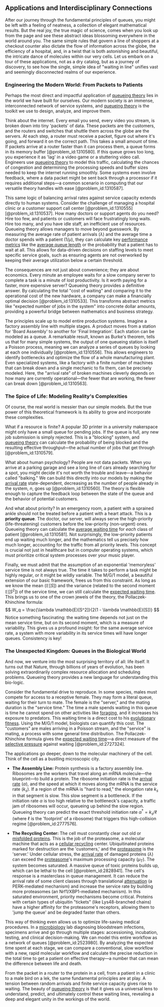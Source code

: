## Applications and Interdisciplinary Connections

After our journey through the fundamental principles of queues, you might be left with a feeling of neatness, a collection of elegant mathematical results. But the real joy, the true magic of science, comes when you look up from the page and see these abstract ideas blossoming everywhere in the world around you. The same simple rules that govern a line of shoppers at a checkout counter also dictate the flow of information across the globe, the efficiency of a hospital, and, in a twist that is both astonishing and beautiful, the intricate dance of molecules within our very cells. Let us embark on a tour of these applications, not as a dry catalog, but as a journey of discovery, to see how the single, simple idea of "waiting in line" unifies vast and seemingly disconnected realms of our experience.

### Engineering the Modern World: From Packets to Patients

Perhaps the most direct and impactful application of [queueing theory](@article_id:273287) lies in the world we have built for ourselves. Our modern society is an immense, interconnected network of service systems, and [queueing theory](@article_id:273287) is the toolkit we use to design, analyze, and improve them.

Think about the internet. Every email you send, every video you stream, is broken down into tiny 'packets' of data. These packets are the customers, and the routers and switches that shuttle them across the globe are the servers. At each step, a router must receive a packet, figure out where it's going, and forward it on the correct path. This takes a small amount of time. If packets arrive at a router faster than it can process them, a queue forms in its memory buffer [@problem_id:1310580]. If this queue grows too long, you experience it as 'lag' in a video game or a stuttering video call. Engineers use [queueing theory](@article_id:273287) to model this traffic, calculating the chances of congestion and determining the processing speeds and buffer sizes needed to keep the internet running smoothly. Some systems even involve feedback, where a data packet might be sent back through a processor if it requires additional steps—a common scenario in computing that our versatile theory handles with ease [@problem_id:1310587].

This same logic of balancing arrival rates against service capacity extends directly to human systems. Consider the challenge of managing a hospital clinic or a customer support call center [@problem_id:1310555] [@problem_id:1310537]. How many doctors or support agents do you need? Hire too few, and patients or customers will face frustratingly long waits. Hire too many, and you have idle staff, an inefficient use of resources. Queueing theory allows managers to move beyond guesswork. By measuring the average rate of patient arrivals ($\lambda$) and the average time a doctor spends with a patient ($1/\mu$), they can calculate key [performance metrics](@article_id:176830) like the [average queue length](@article_id:270734) or the probability that a patient has to wait at all. This allows for data-driven decisions on staffing levels to meet specific service goals, such as ensuring agents are not overworked by keeping their average utilization below a certain threshold.

The consequences are not just about convenience; they are about economics. Every minute an employee waits for a slow company server to complete a task is a minute of lost productivity. Is it worth paying for a faster, more expensive server? Queueing theory provides a definitive answer. By calculating the total "cost of waiting" and comparing it to the operational cost of the new hardware, a company can make a financially optimal decision [@problem_id:1310533]. This transforms abstract metrics like "expected number of jobs in the system" into concrete dollar amounts, providing a powerful bridge between mathematics and business strategy.

The principles scale up to model entire production systems. Imagine a factory assembly line with multiple stages. A product moves from a station for 'Board Assembly' to another for 'Final Integration'. Each station can be modeled as a queue. A remarkable result, known as Burke's theorem, tells us that for many simple systems, the output of one queueing station is itself a Poisson process, meaning we can analyze a series of queues by looking at each one individually [@problem_id:1310556]. This allows engineers to identify bottlenecks and optimize the flow of a whole manufacturing plant. Even specialized systems, like a factory with a finite number of machines that can break down and a single mechanic to fix them, can be precisely modeled. Here, the "arrival rate" of broken machines cleverly depends on how many are currently operational—the fewer that are working, the fewer can break down [@problem_id:1310563].

### The Spice of Life: Modeling Reality's Complexities

Of course, the real world is messier than our simple models. But the true power of this theoretical framework is its ability to grow and incorporate these complexities.

What if a resource is finite? A popular 3D printer in a university makerspace might only have a small queue for pending jobs. If the queue is full, any new job submission is simply rejected. This is a "blocking" system, and [queueing theory](@article_id:273287) can calculate the probability of being blocked and the resulting effective throughput—the actual number of jobs that get through [@problem_id:1310579].

What about human psychology? People are not data packets. When you arrive at a parking garage and see a long line of cars already searching for a spot, you might decide it's not worth the trouble and leave—a behavior called "balking." We can build this directly into our models by making the [arrival rate](@article_id:271309) state-dependent, decreasing as the number of people already in the system, $n$, goes up [@problem_id:1310560]. The theory is flexible enough to capture the feedback loop between the state of the queue and the behavior of potential customers.

And what about priority? In an emergency room, a patient with a sprained ankle should not be treated before a patient with a heart attack. This is a **priority queue**. The doctor, our server, will always serve the high-priority (life-threatening) customers before the low-priority (non-urgent) ones. Queueing theory can calculate the [average waiting time](@article_id:274933) for *each* class of patient [@problem_id:1310581]. Not surprisingly, the low-priority patients end up waiting much longer, and the mathematics tell us precisely how much longer, accounting for the traffic from all priority levels. This concept is crucial not just in healthcare but in computer operating systems, which must prioritize critical system processes over your music player.

Finally, we must admit that the assumption of an exponential 'memoryless' service time is not always true. The time it takes to perform a task might be highly regular, or it might be wildly variable. The M/G/1 model, a beautiful extension of our basic framework, frees us from this constraint. As long as we know the mean ($\mathbb{E}[S]$) and the variance (related to the second moment $\mathbb{E}[S^2]$) of the service time, we can still calculate the [expected waiting time](@article_id:273755). This brings us to one of the crown jewels of the theory, the Pollaczek-Khinchine formula:
$$ W_q = \frac{\lambda \mathbb{E}[S^2]}{2(1 - \lambda \mathbb{E}[S])} $$
Notice something fascinating: the waiting time depends not just on the mean service time, but on its second moment, which is a measure of variability. This gives us a profound insight: for the same average service rate, a system with more variability in its service times will have longer queues. Consistency is key!

### The Unexpected Kingdom: Queues in the Biological World

And now, we venture into the most surprising territory of all: life itself. It turns out that Nature, through billions of years of evolution, has been solving extraordinarily complex resource allocation and scheduling problems. Queueing theory provides a new language for understanding this bio-logic.

Consider the fundamental drive to reproduce. In some species, males must compete for access to a receptive female. They may form a literal queue, waiting for their turn to mate. The female is the "server," and the mating duration is the "service time." The time a male spends waiting in this queue is time he cannot spend on other activities like [foraging](@article_id:180967), and it increases his exposure to predators. This waiting time is a direct cost to his [evolutionary fitness](@article_id:275617). Using the M/G/1 model, biologists can quantify this cost. The "customers" are males arriving in a Poisson stream, and the "service" is mating, a process with some general time distribution. The Pollaczek-Khinchine formula gives the [expected waiting time](@article_id:273755)—a direct measure of the [selective pressure](@article_id:167042) against waiting [@problem_id:2727324].

The applications go deeper, down to the molecular machinery of the cell. Think of the cell as a bustling microscopic city.
*   **The Assembly Line:** Protein synthesis is a factory assembly line. Ribosomes are the workers that travel along an mRNA molecule—the blueprint—to build a protein. The ribosome initiation rate is the [arrival rate](@article_id:271309) ($\alpha$), and the speed at which it moves along the mRNA is the service rate ($k_s$). If a region of the mRNA is "hard to read," the elongation rate $k_s$ in that segment is slow. This slow segment is a bottleneck. If the initiation rate $\alpha$ is too high relative to the bottleneck's capacity, a traffic jam of ribosomes will occur, queueing up behind the slow region. Queueing theory can predict the exact threshold initiation rate $\alpha^{\ast} = k_s/\ell$ (where $\ell$ is the 'footprint' of a ribosome) that triggers this high-collision regime [@problem_id:2777576].

*   **The Recycling Center:** The cell must constantly clear out old or [misfolded proteins](@article_id:191963). This is the job of the proteasome, a molecular machine that acts as a [cellular recycling](@article_id:172986) center. Ubiquitinated proteins marked for destruction are the 'customers,' and the [proteasome](@article_id:171619) is the 'server.' Under cellular stress, the [arrival rate](@article_id:271309) of damaged proteins ($\lambda$) can exceed the [proteasome](@article_id:171619)'s maximum processing capacity ($\mu_T$). The system becomes saturated. A massive queue of toxic proteins builds up, which can be lethal to the cell [@problem_id:2828941]. The cell's response is a masterclass in queue management. It can reduce the arrival rate of some client classes through translational [attenuation](@article_id:143357) (a PERK-mediated mechanism) and increase the service rate by building more proteasomes (an Nrf1/XBP1-mediated mechanism). In this saturated environment, priority mechanisms become critical. Proteins with certain types of ubiquitin "tickets" (like Lys48-branched chains) have a higher affinity for the proteasome's receptors, allowing them to 'jump the queue' and be degraded faster than others.

This way of thinking even allows us to optimize life-saving medical procedures. In a [microbiology](@article_id:172473) lab diagnosing bloodstream infections, specimens arrive and go through multiple stages: accessioning, incubation, testing, and clinical decision-making. We can model this entire workflow as a network of queues [@problem_id:2523980]. By analyzing the expected time spent at each stage, we can compare a conventional, slow workflow with a new, rapid molecular workflow and calculate the precise reduction in the total time to get a patient on effective therapy—a number that can mean the difference between life and death.

From the packet in a router to the protein in a cell, from a patient in a clinic to a male bird on a lek, the same fundamental principles are at play. A tension between random arrivals and finite service capacity gives rise to waiting. The beauty of [queueing theory](@article_id:273287) is that it gives us a universal lens to understand, predict, and ultimately control these waiting lines, revealing a deep and elegant unity in the workings of the world.